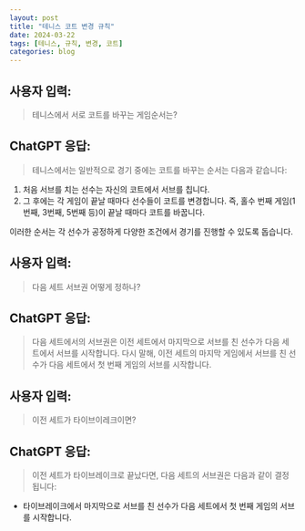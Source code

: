 ```yaml
---
layout: post
title: "테니스 코트 변경 규칙"
date: 2024-03-22
tags: [테니스, 규칙, 변경, 코트]
categories: blog
---
```


## 사용자 입력:
> 테니스에서 서로 코트를 바꾸는 게임순서는?

## ChatGPT 응답:
> 테니스에서는 일반적으로 경기 중에는 코트를 바꾸는 순서는 다음과 같습니다:

1. 처음 서브를 치는 선수는 자신의 코트에서 서브를 칩니다.
2. 그 후에는 각 게임이 끝날 때마다 선수들이 코트를 변경합니다. 즉, 홀수 번째 게임(1번째, 3번째, 5번째 등)이 끝날 때마다 코트를 바꿉니다.

이러한 순서는 각 선수가 공정하게 다양한 조건에서 경기를 진행할 수 있도록 돕습니다.

## 사용자 입력:
> 다음 세트 서브권 어떻게 정하나?

## ChatGPT 응답:
> 다음 세트에서의 서브권은 이전 세트에서 마지막으로 서브를 친 선수가 다음 세트에서 서브를 시작합니다. 다시 말해, 이전 세트의 마지막 게임에서 서브를 친 선수가 다음 세트에서 첫 번째 게임의 서브를 시작합니다.

## 사용자 입력:
> 이전 세트가 타이브이레크이면?

## ChatGPT 응답:
> 이전 세트가 타이브레이크로 끝났다면, 다음 세트의 서브권은 다음과 같이 결정됩니다:

- 타이브레이크에서 마지막으로 서브를 친 선수가 다음 세트에서 첫 번째 게임의 서브를 시작합니다.

